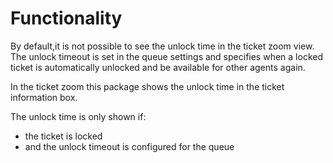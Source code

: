 # Functionality

By default,it is not possible to see the unlock time in the ticket zoom view. The unlock timeout is set in the queue settings and specifies when a locked ticket is automatically unlocked and be available for other agents again.

In the ticket zoom this package shows the unlock time in the ticket information box.


The unlock time is only shown if:

* the ticket is locked
* and the unlock timeout is configured for the queue
